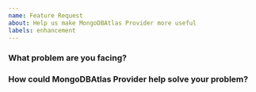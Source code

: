```yaml
---
name: Feature Request
about: Help us make MongoDBAtlas Provider more useful
labels: enhancement
---
```

<!--
Thank you for helping to improve MongoDBAtlas Provider!

Please be sure to search for open issues before raising a new one. We use issues
for bug reports and feature requests. Please find us at https://slack.crossplane.io
for questions, support, and discussion.
-->

### What problem are you facing?
<!--
Please tell us a little about your use case - it's okay if it's hypothetical!
Leading with this context helps frame the feature request so we can ensure we
implement it sensibly.
--->

### How could MongoDBAtlas Provider help solve your problem?
<!--
Let us know how you think MongoDBAtlas Provider could help with your use case.
-->
